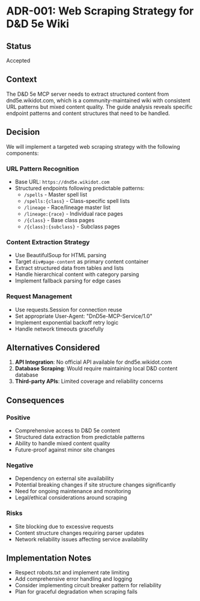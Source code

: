 # ADR-001: Web Scraping Strategy for D&D 5e Wiki

## Status
Accepted

## Context
The D&D 5e MCP server needs to extract structured content from dnd5e.wikidot.com, which is a community-maintained wiki with consistent URL patterns but mixed content quality. The guide analysis reveals specific endpoint patterns and content structures that need to be handled.

## Decision
We will implement a targeted web scraping strategy with the following components:

### URL Pattern Recognition
- Base URL: `https://dnd5e.wikidot.com`
- Structured endpoints following predictable patterns:
  - `/spells` - Master spell list
  - `/spells:{class}` - Class-specific spell lists  
  - `/lineage` - Race/lineage master list
  - `/lineage:{race}` - Individual race pages
  - `/{class}` - Base class pages
  - `/{class}:{subclass}` - Subclass pages

### Content Extraction Strategy
- Use BeautifulSoup for HTML parsing
- Target `div#page-content` as primary content container
- Extract structured data from tables and lists
- Handle hierarchical content with category parsing
- Implement fallback parsing for edge cases

### Request Management
- Use requests.Session for connection reuse
- Set appropriate User-Agent: "DnD5e-MCP-Service/1.0"
- Implement exponential backoff retry logic
- Handle network timeouts gracefully

## Alternatives Considered
1. **API Integration**: No official API available for dnd5e.wikidot.com
2. **Database Scraping**: Would require maintaining local D&D content database
3. **Third-party APIs**: Limited coverage and reliability concerns

## Consequences

### Positive
- Comprehensive access to D&D 5e content
- Structured data extraction from predictable patterns
- Ability to handle mixed content quality
- Future-proof against minor site changes

### Negative
- Dependency on external site availability
- Potential breaking changes if site structure changes significantly
- Need for ongoing maintenance and monitoring
- Legal/ethical considerations around scraping

### Risks
- Site blocking due to excessive requests
- Content structure changes requiring parser updates
- Network reliability issues affecting service availability

## Implementation Notes
- Respect robots.txt and implement rate limiting
- Add comprehensive error handling and logging
- Consider implementing circuit breaker pattern for reliability
- Plan for graceful degradation when scraping fails